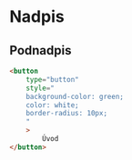 # Nadpis

## Podnadpis


```html
<button
    type="button"
    style="
    background-color: green;
    color: white;
    border-radius: 10px;
    "
    >
        Úvod
</button>
```




